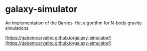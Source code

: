 # galaxy-simulator
An implementation of the Barnes-Hut algorithm for N-body gravity simulations

[https://gabemcarvalho.github.io/galaxy-simulator/](https://gabemcarvalho.github.io/galaxy-simulator/)
